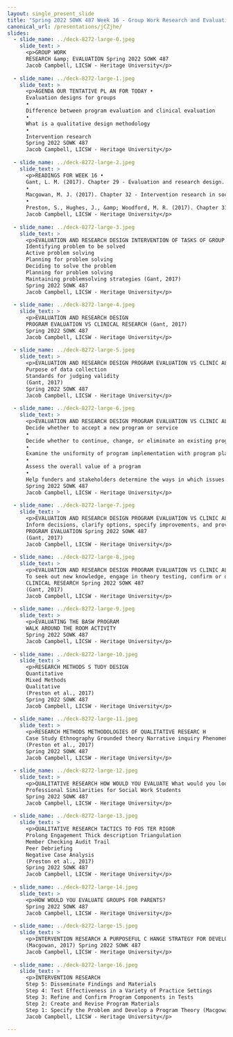 ```yaml
---
layout: single_present_slide
title: "Spring 2022 SOWK 487 Week 16 - Group Work Research and Evaluation"
canonical_url: /presentations/jCZjhe/
slides:
  - slide_name: ../deck-8272-large-0.jpeg
    slide_text: >
      <p>GROUP WORK
      RESEARCH &amp; EVALUATION Spring 2022 SOWK 487
      Jacob Campbell, LICSW - Heritage University</p>
      
  - slide_name: ../deck-8272-large-1.jpeg
    slide_text: >
      <p>AGENDA OUR TENTATIVE PL AN FOR TODAY •
      Evaluation designs for groups
      •
      Difference between program evaluation and clinical evaluation
      •
      What is a qualitative design methodology
      •
      Intervention research
      Spring 2022 SOWK 487
      Jacob Campbell, LICSW - Heritage University</p>
      
  - slide_name: ../deck-8272-large-2.jpeg
    slide_text: >
      <p>READINGS FOR WEEK 16 •
      Gant, L. M. (2017). Chapter 29 - Evaluation and research design. In C. D. Garvin, L. M. Gutierrez, &amp; M. J. Galinsky Handbook of Social Work with Groups (pp. 527-534). The Guilford Press.
      •
      Macgowan, M. J. (2017). Chapter 32 - Intervention research in social work with groups. In C. D. Garvin, L. M. Gutierrez, &amp; M. J. Galinsky Handbook of Social Work with Groups (pp. 565-585). The Guilford Press.
      •
      Preston, S., Hughes, J., &amp; Woodford, M. R. (2017). Chapter 31 Qualitative research. In C. D. Garvin, L. M. Gutierrez, &amp; M. J. Galinsky Handbook of Social Work with Groups (pp. 549-564). The Guilford Press. Spring 2022 SOWK 487
      Jacob Campbell, LICSW - Heritage University</p>
      
  - slide_name: ../deck-8272-large-3.jpeg
    slide_text: >
      <p>EVALUATION AND RESEARCH DESIGN INTERVENTION OF TASKS OF GROUP WORK
      Identifying problem to be solved
      Active problem solving
      Planning for problem solving
      Deciding to solve the problem
      Planning for problem solving
      Maintaining problemsolving strategies (Gant, 2017)
      Spring 2022 SOWK 487
      Jacob Campbell, LICSW - Heritage University</p>
      
  - slide_name: ../deck-8272-large-4.jpeg
    slide_text: >
      <p>EVALUATION AND RESEARCH DESIGN
      PROGRAM EVALUATION VS CLINICAL RESEARCH (Gant, 2017)
      Spring 2022 SOWK 487
      Jacob Campbell, LICSW - Heritage University</p>
      
  - slide_name: ../deck-8272-large-5.jpeg
    slide_text: >
      <p>EVALUATION AND RESEARCH DESIGN PROGRAM EVALUATION VS CLINIC AL RESEARC H
      Purpose of data collection
      Standards for judging validity
      (Gant, 2017)
      Spring 2022 SOWK 487
      Jacob Campbell, LICSW - Heritage University</p>
      
  - slide_name: ../deck-8272-large-6.jpeg
    slide_text: >
      <p>EVALUATION AND RESEARCH DESIGN PROGRAM EVALUATION VS CLINIC AL RESEARC H •
      Decide whether to accept a new program or service
      •
      Decide whether to continue, change, or eliminate an existing program or service
      •
      Examine the uniformity of program implementation with program plan
      •
      Assess the overall value of a program
      •
      Help funders and stakeholders determine the ways in which issues are being solved or needs met. (Gant, 2017)
      Spring 2022 SOWK 487
      Jacob Campbell, LICSW - Heritage University</p>
      
  - slide_name: ../deck-8272-large-7.jpeg
    slide_text: >
      <p>EVALUATION AND RESEARCH DESIGN PROGRAM EVALUATION VS CLINIC AL RESEARC H
      Inform decisions, clarify options, specify improvements, and provide information about programs and policies within the social and political context.
      PROGRAM EVALUATION Spring 2022 SOWK 487
      (Gant, 2017)
      Jacob Campbell, LICSW - Heritage University</p>
      
  - slide_name: ../deck-8272-large-8.jpeg
    slide_text: >
      <p>EVALUATION AND RESEARCH DESIGN PROGRAM EVALUATION VS CLINIC AL RESEARC H
      To seek out new knowledge, engage in theory testing, confirm or disconfirm hypotheses, and generalize findings
      CLINICAL RESEARCH Spring 2022 SOWK 487
      (Gant, 2017)
      Jacob Campbell, LICSW - Heritage University</p>
      
  - slide_name: ../deck-8272-large-9.jpeg
    slide_text: >
      <p>EVALUATING THE BASW PROGRAM
      WALK AROUND THE ROOM ACTIVITY
      Spring 2022 SOWK 487
      Jacob Campbell, LICSW - Heritage University</p>
      
  - slide_name: ../deck-8272-large-10.jpeg
    slide_text: >
      <p>RESEARCH METHODS S TUDY DESIGN
      Quantitative
      Mixed Methods
      Qualitative
      (Preston et al., 2017)
      Spring 2022 SOWK 487
      Jacob Campbell, LICSW - Heritage University</p>
      
  - slide_name: ../deck-8272-large-11.jpeg
    slide_text: >
      <p>RESEARCH METHODS METHODOLOGIES OF QUALITATIVE RESEARC H
      Case Study Ethnography Grounded theory Narrative inquiry Phenomenology
      (Preston et al., 2017)
      Spring 2022 SOWK 487
      Jacob Campbell, LICSW - Heritage University</p>
      
  - slide_name: ../deck-8272-large-12.jpeg
    slide_text: >
      <p>QUALITATIVE RESEARCH HOW WOULD YOU EVALUATE What would you look for How would you look for it
      Professional Similarities for Social Work Students
      Spring 2022 SOWK 487
      Jacob Campbell, LICSW - Heritage University</p>
      
  - slide_name: ../deck-8272-large-13.jpeg
    slide_text: >
      <p>QUALITATIVE RESEARCH TACTICS TO FOS TER RIGOR
      Prolong Engagement Thick description Triangulation
      Member Checking Audit Trail
      Peer Debriefing
      Negative Case Analysis
      (Preston et al., 2017)
      Spring 2022 SOWK 487
      Jacob Campbell, LICSW - Heritage University</p>
      
  - slide_name: ../deck-8272-large-14.jpeg
    slide_text: >
      <p>HOW WOULD YOU EVALUATE GROUPS FOR PARENTS?
      Spring 2022 SOWK 487
      Jacob Campbell, LICSW - Heritage University</p>
      
  - slide_name: ../deck-8272-large-15.jpeg
    slide_text: >
      <p>INTERVENTION RESEARCH A PURPOSEFUL C HANGE STRATEGY FOR DEVELOPING OR FINE-TUNING INTERVENTIONS
      (Macgowan, 2017) Spring 2022 SOWK 487
      Jacob Campbell, LICSW - Heritage University</p>
      
  - slide_name: ../deck-8272-large-16.jpeg
    slide_text: >
      <p>INTERVENTION RESEARCH
      Step 5: Disseminate Findings and Materials
      Step 4: Test Effectiveness in a Variety of Practice Settings
      Step 3: Refine and Confirm Program Components in Tests
      Step 2: Create and Revise Program Materials
      Step 1: Specify the Problem and Develop a Program Theory (Macgowan, 2017) Spring 2022 SOWK 487
      Jacob Campbell, LICSW - Heritage University</p>
      
---
```


